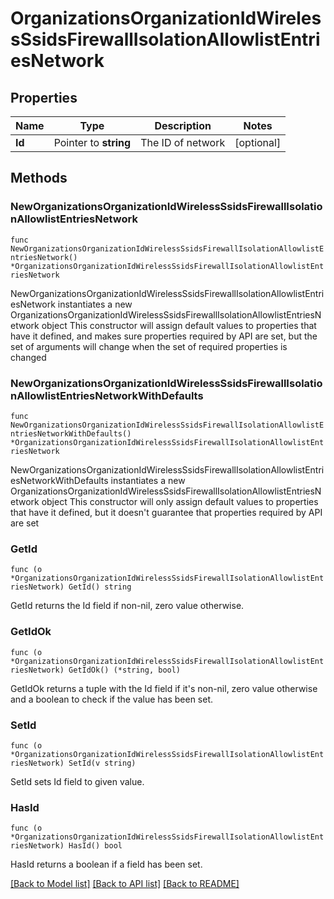 # OrganizationsOrganizationIdWirelessSsidsFirewallIsolationAllowlistEntriesNetwork

## Properties

Name | Type | Description | Notes
------------ | ------------- | ------------- | -------------
**Id** | Pointer to **string** | The ID of network | [optional] 

## Methods

### NewOrganizationsOrganizationIdWirelessSsidsFirewallIsolationAllowlistEntriesNetwork

`func NewOrganizationsOrganizationIdWirelessSsidsFirewallIsolationAllowlistEntriesNetwork() *OrganizationsOrganizationIdWirelessSsidsFirewallIsolationAllowlistEntriesNetwork`

NewOrganizationsOrganizationIdWirelessSsidsFirewallIsolationAllowlistEntriesNetwork instantiates a new OrganizationsOrganizationIdWirelessSsidsFirewallIsolationAllowlistEntriesNetwork object
This constructor will assign default values to properties that have it defined,
and makes sure properties required by API are set, but the set of arguments
will change when the set of required properties is changed

### NewOrganizationsOrganizationIdWirelessSsidsFirewallIsolationAllowlistEntriesNetworkWithDefaults

`func NewOrganizationsOrganizationIdWirelessSsidsFirewallIsolationAllowlistEntriesNetworkWithDefaults() *OrganizationsOrganizationIdWirelessSsidsFirewallIsolationAllowlistEntriesNetwork`

NewOrganizationsOrganizationIdWirelessSsidsFirewallIsolationAllowlistEntriesNetworkWithDefaults instantiates a new OrganizationsOrganizationIdWirelessSsidsFirewallIsolationAllowlistEntriesNetwork object
This constructor will only assign default values to properties that have it defined,
but it doesn't guarantee that properties required by API are set

### GetId

`func (o *OrganizationsOrganizationIdWirelessSsidsFirewallIsolationAllowlistEntriesNetwork) GetId() string`

GetId returns the Id field if non-nil, zero value otherwise.

### GetIdOk

`func (o *OrganizationsOrganizationIdWirelessSsidsFirewallIsolationAllowlistEntriesNetwork) GetIdOk() (*string, bool)`

GetIdOk returns a tuple with the Id field if it's non-nil, zero value otherwise
and a boolean to check if the value has been set.

### SetId

`func (o *OrganizationsOrganizationIdWirelessSsidsFirewallIsolationAllowlistEntriesNetwork) SetId(v string)`

SetId sets Id field to given value.

### HasId

`func (o *OrganizationsOrganizationIdWirelessSsidsFirewallIsolationAllowlistEntriesNetwork) HasId() bool`

HasId returns a boolean if a field has been set.


[[Back to Model list]](../README.md#documentation-for-models) [[Back to API list]](../README.md#documentation-for-api-endpoints) [[Back to README]](../README.md)



